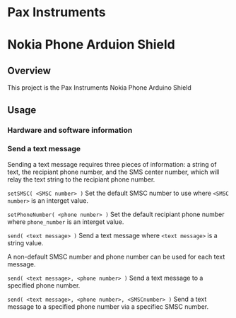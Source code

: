 # Pax Instruments
# Nokia Phone Arduion Shield

## Overview
This project is the Pax Instruments Nokia Phone Arduino Shield

## Usage

### Hardware and software information

### Send a text message
Sending a text message requires three pieces of information: a string of text, the recipiant phone number, and the SMS center number, which will relay the text string to the recipiant phone number.

`setSMSC( <SMSC number> )` Set the default SMSC number to use where `<SMSC number>` is an interget value.

`setPhoneNumber( <phone number> )` Set the default recipiant phone number where `phone_number` is an interget value.

`send( <text message> )` Send a text message where `<text message>` is a string value.

A non-default SMSC number and phone number can be used for each text message.

`send( <text message>, <phone number> )` Send a text message to a specified phone number.

`send( <text message>, <phone number>, <SMSCnumber> )` Send a text message to a specified phone number via a specifiec SMSC number.




